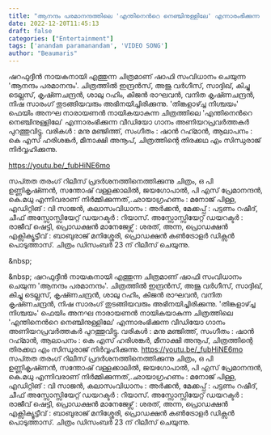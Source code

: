 ```yaml
---
title: "ആനന്ദം പരമാനന്ദത്തിലെ 'എന്തിനെന്‍റെ നെഞ്ചിനുള്ളിലേ' എന്നാരംഭിക്കുന്ന വീഡിയോ ഗാനം"
date: 2022-12-20T11:45:13
draft: false
categories: ["Entertainment"]
tags: ['anandam paramanandam', 'VIDEO SONG']
author: "Beaumaris"
---
```


ഷറഫുദ്ദീൻ നായകനായി എത്തുന്ന ചിത്രമാണ് ഷാഫി സംവിധാനം ചെയുന്ന 'ആനന്ദം പരമാനന്ദം'. ചിത്രത്തില്‍ ഇന്ദ്രൻസ്, അജു വർ​ഗീസ്, സാദ്ദിഖ്, കിച്ചു ടെല്ലസ്, കൃഷ്‍ണചന്ദ്രൻ, ശാലു റഹിം, കിജൻ രാഘവൻ, വനിത കൃഷ്‍ണചന്ദ്രൻ, നിഷ സാരംഗ് തുടങ്ങിയവരും അഭിനയിച്ചിരിക്കുന്നു. 'തിങ്കളാഴ്ച്ച നിശ്ചയം' ഫെയിം അനഘ നാരായണൻ നായികയാകുന്ന ചിത്രത്തിലെ 'എന്തിനെന്‍റെ നെഞ്ചിനുള്ളിലേ' എന്നാരംഭിക്കുന്ന വീഡിയോ ഗാനം അണിയറപ്രവർത്തകർ പുറത്തുവിട്ടു. വരികള്‍ : മനു മഞ്ജിത്ത്, സംഗീതം : ഷാന്‍ റഹ്‍മാന്‍, ആലാപനം : കെ എസ് ഹരിശങ്കർ, മീനാക്ഷി അനൂപ്, ചിത്രത്തിന്റെ തിരക്കഥ എം സിന്ധുരാജ് നിർവ്വഹിക്കുന്നു.

https://youtu.be/_fubHiNE6mo

സപ്‍തത തരംഗ് റിലീസ് പ്രദർശനത്തിനെത്തിക്കുന്നു ചിത്രം, ഒ പി ഉണ്ണികൃഷ്‍ണൻ, സന്തോഷ് വള്ളക്കാലിൽ, ജയഗോപാൽ, പി എസ് പ്രേമാനന്ദൻ, കെ.മധു എന്നിവരാണ് നിർമ്മിക്കുന്നത്,.ഛായാഗ്രഹണം : മനോജ് പിള്ള, എഡിറ്റിങ് : വി സാജൻ, കലാസംവിധാനം : അർക്കൻ, മേക്കപ്പ് : പട്ടണം റഷീദ്, ചീഫ് അസ്സോസ്സിയേറ്റ് ഡയറക്ടർ : റിയാസ്. അസ്സോസ്സിയേറ്റ് ഡയറക്ടർ : രാജീവ് ഷെട്ടി, പ്രൊഡക്ഷൻ മാനേജേഴ്സ് : ശരത്, അന്ന, പ്രൊഡക്ഷൻ എക്സിക്യൂട്ടീവ് : ബാബുരാജ് മനിശ്ശേരി, പ്രൊഡക്ഷൻ കൺട്രോളർ ഡിക്സൻ പൊടുത്താസ്. ചിത്രം ഡിസംബര്‍ 23 ന് റിലീസ് ചെയുന്നു.

&amp;nbsp;

&amp;nbsp;
ഷറഫുദ്ദീൻ നായകനായി എത്തുന്ന ചിത്രമാണ് ഷാഫി സംവിധാനം ചെയുന്ന 'ആനന്ദം പരമാനന്ദം'. ചിത്രത്തില്‍ ഇന്ദ്രൻസ്, അജു വർ​ഗീസ്, സാദ്ദിഖ്, കിച്ചു ടെല്ലസ്, കൃഷ്‍ണചന്ദ്രൻ, ശാലു റഹിം, കിജൻ രാഘവൻ, വനിത കൃഷ്‍ണചന്ദ്രൻ, നിഷ സാരംഗ് തുടങ്ങിയവരും അഭിനയിച്ചിരിക്കുന്നു. 'തിങ്കളാഴ്ച്ച നിശ്ചയം' ഫെയിം അനഘ നാരായണൻ നായികയാകുന്ന ചിത്രത്തിലെ 'എന്തിനെന്‍റെ നെഞ്ചിനുള്ളിലേ' എന്നാരംഭിക്കുന്ന വീഡിയോ ഗാനം അണിയറപ്രവർത്തകർ പുറത്തുവിട്ടു. വരികള്‍ : മനു മഞ്ജിത്ത്, സംഗീതം : ഷാന്‍ റഹ്‍മാന്‍, ആലാപനം : കെ എസ് ഹരിശങ്കർ, മീനാക്ഷി അനൂപ്, ചിത്രത്തിന്റെ തിരക്കഥ എം സിന്ധുരാജ് നിർവ്വഹിക്കുന്നു. https://youtu.be/_fubHiNE6mo സപ്‍തത തരംഗ് റിലീസ് പ്രദർശനത്തിനെത്തിക്കുന്നു ചിത്രം, ഒ പി ഉണ്ണികൃഷ്‍ണൻ, സന്തോഷ് വള്ളക്കാലിൽ, ജയഗോപാൽ, പി എസ് പ്രേമാനന്ദൻ, കെ.മധു എന്നിവരാണ് നിർമ്മിക്കുന്നത്,.ഛായാഗ്രഹണം : മനോജ് പിള്ള, എഡിറ്റിങ് : വി സാജൻ, കലാസംവിധാനം : അർക്കൻ, മേക്കപ്പ് : പട്ടണം റഷീദ്, ചീഫ് അസ്സോസ്സിയേറ്റ് ഡയറക്ടർ : റിയാസ്. അസ്സോസ്സിയേറ്റ് ഡയറക്ടർ : രാജീവ് ഷെട്ടി, പ്രൊഡക്ഷൻ മാനേജേഴ്സ് : ശരത്, അന്ന, പ്രൊഡക്ഷൻ എക്സിക്യൂട്ടീവ് : ബാബുരാജ് മനിശ്ശേരി, പ്രൊഡക്ഷൻ കൺട്രോളർ ഡിക്സൻ പൊടുത്താസ്. ചിത്രം ഡിസംബര്‍ 23 ന് റിലീസ് ചെയുന്നു. &nbsp; &nbsp;
